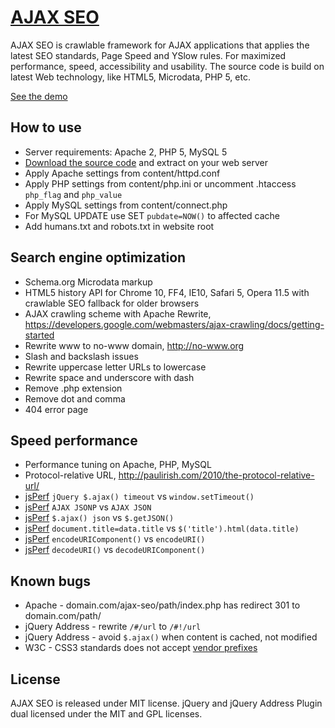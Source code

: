 # [AJAX SEO](http://lab.laukstein.com/ajax-seo/)

AJAX SEO is crawlable framework for AJAX applications that applies the latest SEO standards, Page Speed and YSlow rules. For maximized performance, speed, accessibility and usability.
The source code is build on latest Web technology, like HTML5, Microdata, PHP 5, etc.

[See the demo](<http://lab.laukstein.com/ajax-seo/>)


## How to use

* Server requirements: Apache 2, PHP 5, MySQL 5
* [Download the source code](https://github.com/laukstein/ajax-seo/zipball/master) and extract on your web server
* Apply Apache settings from content/httpd.conf
* Apply PHP settings from content/php.ini or uncomment .htaccess `php_flag` and `php_value`
* Apply MySQL settings from content/connect.php
* For MySQL UPDATE use SET `pubdate=NOW()` to affected cache
* Add humans.txt and robots.txt in website root


## Search engine optimization

* Schema.org Microdata markup
* HTML5 history API for Chrome 10, FF4, IE10, Safari 5, Opera 11.5 with crawlable SEO fallback for older browsers
* AJAX crawling scheme with Apache Rewrite, <https://developers.google.com/webmasters/ajax-crawling/docs/getting-started>
* Rewrite www to no-www domain, <http://no-www.org>
* Slash and backslash issues
* Rewrite uppercase letter URLs to lowercase
* Rewrite space and underscore with dash
* Remove .php extension
* Remove dot and comma
* 404 error page


## Speed performance

* Performance tuning on Apache, PHP, MySQL
* Protocol-relative URL, <http://paulirish.com/2010/the-protocol-relative-url/>
* [jsPerf](http://jsperf.com/jquery-ajax-jsonp-timeout-performormance) `jQuery $.ajax() timeout` vs `window.setTimeout()`
* [jsPerf](http://jsperf.com/ajax-jsonp-vs-ajax-json) `AJAX JSONP` vs `AJAX JSON`
* [jsPerf](http://jsperf.com/getjson-vs-ajax-json) `$.ajax() json` vs `$.getJSON()`
* [jsPerf](http://jsperf.com/rename-title) `document.title=data.title` vs `$('title').html(data.title)`
* [jsPerf](http://jsperf.com/encodeuri-vs-encodeuricomponent) `encodeURIComponent()` vs `encodeURI()`
* [jsPerf](http://jsperf.com/decodeuri-vs-decodeuricomponent) `decodeURI()` vs `decodeURIComponent()`


## Known bugs

* Apache - domain.com/ajax-seo/path/index.php has redirect 301 to domain.com/path/
* jQuery Address - rewrite `/#/url` to `/#!/url`
* jQuery Address - avoid `$.ajax()` when content is cached, not modified
* W3C - CSS3 standards does not accept [vendor prefixes](//www.w3.org/Bugs/Public/show_bug.cgi?id=11989)


## License

AJAX SEO is released under MIT license.
jQuery and jQuery Address Plugin dual licensed under the MIT and GPL licenses.